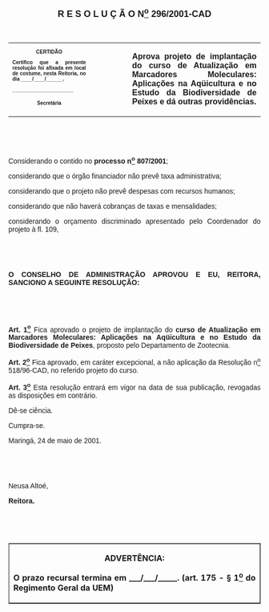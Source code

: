 <BODY>

<B><FONT FACE="Arial" SIZE=4><P ALIGN="CENTER">R E S O L U &Ccedil; &Atilde; O  N<U><SUP>o</U></SUP>  296/2001-CAD</P>
</B></FONT><FONT FACE="Arial"><P ALIGN="JUSTIFY"></P>
<P ALIGN="JUSTIFY">&nbsp;</P></FONT>
<TABLE CELLSPACING=0 BORDER=0 CELLPADDING=7 WIDTH=612>
<TR><TD WIDTH="32%" VALIGN="TOP">
<B><FONT FACE="Arial" SIZE=1><P ALIGN="CENTER">CERTID&Atilde;O</P>
<P ALIGN="JUSTIFY">   Certifico que a presente resolu&ccedil;&atilde;o foi afixada em local de costume, nesta Reitoria, no dia ____/____/______.</P>
<P ALIGN="JUSTIFY"></P>
<P ALIGN="JUSTIFY">______________________</P>
<P ALIGN="CENTER">Secret&aacute;ria</B></FONT></TD>
<TD WIDTH="15%" VALIGN="TOP">&nbsp;</TD>
<TD WIDTH="52%" VALIGN="TOP">
<B><FONT FACE="Arial"><P ALIGN="JUSTIFY">Aprova projeto de implanta&ccedil;&atilde;o do curso de Atualiza&ccedil;&atilde;o em Marcadores Moleculares: Aplica&ccedil;&otilde;es na Aq&uuml;icultura e no Estudo da Biodiversidade de Peixes e d&aacute; outras provid&ecirc;ncias. </B></FONT></TD>
</TR>
</TABLE>

<FONT FACE="Arial"><P ALIGN="JUSTIFY"></P>
<P ALIGN="JUSTIFY">&nbsp;</P>
<P ALIGN="JUSTIFY">&nbsp;</P>
<P ALIGN="JUSTIFY">&#9;Considerando o contido no <B>processo n<U><SUP>o</U></SUP> 807/2001</B>;</P>
<B><P ALIGN="JUSTIFY">&#9;</B>considerando que o &oacute;rg&atilde;o financiador n&atilde;o prev&ecirc; taxa administrativa;</P>
<P ALIGN="JUSTIFY">&#9;considerando que o projeto n&atilde;o prev&ecirc; despesas com recursos humanos;</P>
<P ALIGN="JUSTIFY">&#9;considerando que n&atilde;o haver&aacute; cobran&ccedil;as de taxas e mensalidades;</P>
<P ALIGN="JUSTIFY">&#9;considerando o or&ccedil;amento discriminado apresentado pelo Coordenador do projeto &agrave; fl. 109, </P>
<P ALIGN="JUSTIFY">&#9;&#9;</P>
<P ALIGN="JUSTIFY"></P>
<P ALIGN="JUSTIFY">&nbsp;</P>
<P ALIGN="JUSTIFY">&nbsp;</P>
<B><P ALIGN="JUSTIFY">O CONSELHO DE ADMINISTRA&Ccedil;&Atilde;O APROVOU E EU, REITORA, SANCIONO A SEGUINTE RESOLU&Ccedil;&Atilde;O:</P>
</B><P ALIGN="JUSTIFY"></P>
<P ALIGN="JUSTIFY">&nbsp;</P>
<P ALIGN="JUSTIFY">&nbsp;</P>
<B><P ALIGN="JUSTIFY">Art. 1<U><SUP>o</B></U></SUP> Fica aprovado o projeto de implanta&ccedil;&atilde;o do <B>curso de Atualiza&ccedil;&atilde;o em Marcadores Moleculares: Aplica&ccedil;&otilde;es na Aq&uuml;icultura e no Estudo da Biodiversidade de Peixes</B>, proposto pelo Departamento de Zootecnia.</P>
<B><P ALIGN="JUSTIFY">Art. 2<U><SUP>o</U></SUP> </B>Fica aprovado, em car&aacute;ter excepcional, a n&atilde;o aplica&ccedil;&atilde;o da Resolu&ccedil;&atilde;o n<U><SUP>o</U></SUP> 518/96-CAD, no referido projeto do curso.</P>
<B><P ALIGN="JUSTIFY">Art. 3<U><SUP>o</U></SUP> </B>Esta resolu&ccedil;&atilde;o entrar&aacute; em vigor na data de sua publica&ccedil;&atilde;o, revogadas as disposi&ccedil;&otilde;es em contr&aacute;rio.</P>
<P ALIGN="JUSTIFY">&#9;D&ecirc;-se ci&ecirc;ncia.</P>
<P ALIGN="JUSTIFY">&#9;Cumpra-se.</P>
<P ALIGN="JUSTIFY">Maring&aacute;, 24 de maio de 2001.</P>
<P ALIGN="JUSTIFY"></P>
<P ALIGN="JUSTIFY">&nbsp;</P>
<P ALIGN="JUSTIFY">&nbsp;</P>
<P ALIGN="JUSTIFY">Neusa Alto&eacute;,</P>
<B><P ALIGN="JUSTIFY">Reitora.</P>
</B><P ALIGN="JUSTIFY"></P>
<P ALIGN="JUSTIFY">&nbsp;</P>
<P ALIGN="JUSTIFY">&nbsp;</P></FONT>
<TABLE BORDER CELLSPACING=1 CELLPADDING=4 WIDTH=207>
<TR><TD VALIGN="TOP">
<B><FONT SIZE=3><P ALIGN="CENTER">ADVERT&Ecirc;NCIA:</P>
<P ALIGN="JUSTIFY">O prazo recursal termina em ___/___/_____. (art. 175 - § 1<U><SUP>o</U></SUP> do Regimento Geral da UEM)</B></FONT></TD>
</TR>
</TABLE>


<P>&nbsp;</P></BODY>
